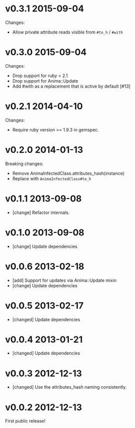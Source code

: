 # v0.3.1 2015-09-04

Changes:

* Allow private attribute reads visible from `#to_h` / `#with`

# v0.3.0 2015-09-04

Changes:

* Drop support for ruby < 2.1
* Drop support for Anima::Update
* Add #with as a replacement that is active by default [#13]

# v0.2.1 2014-04-10

Changes:

* Require ruby version >= 1.9.3 in gemspec.

# v0.2.0 2014-01-13

Breaking changes:

* Remove AnimaInfectedClass.attributes_hash(instance)
* Replace with `AnimaInfectedClass#to_h`

# v0.1.1 2013-09-08

* [change] Refactor internals.

# v0.1.0 2013-09-08

* [change] Update dependencies

# v0.0.6 2013-02-18

* [add] Support for updates via Anima::Update mixin
* [change] Update dependencies

# v0.0.5 2013-02-17

* [changed] Update dependencies

# v0.0.4 2013-01-21

* [changed] Update dependencies

# v0.0.3 2012-12-13

* [changed] Use the attributes_hash naming consistently.

# v0.0.2 2012-12-13

First public release!
